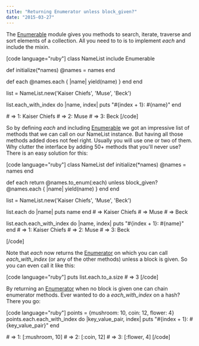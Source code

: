 ```yaml
---
title: "Returning Enumerator unless block_given?"
date: "2015-03-27"
---
```


The [Enumerable](http://ruby-doc.org/core-2.2.1/Enumerable.html) module gives you methods to search, iterate, traverse and sort elements of a collection. All you need to to is to implement _each_ and include the mixin.

\[code language="ruby"\] class NameList include Enumerable

def initialize(\*names) @names = names end

def each @names.each { |name| yield(name) } end end

list = NameList.new('Kaiser Chiefs', 'Muse', 'Beck')

list.each\_with\_index do |name, index| puts "#{index + 1}: #{name}" end

\# => 1: Kaiser Chiefs # => 2: Muse # => 3: Beck \[/code\]

So by defining _each_ and including [Enumerable](http://ruby-doc.org/core-2.2.1/Enumerable.html) we got an impressive list of methods that we can call on our NameList instance. But having all those methods added does not feel right. Usually you will use one or two of them. Why clutter the interface by adding 50+ methods that you'll never use? There is an easy solution for this:

\[code language="ruby"\] class NameList def initialize(\*names) @names = names end

def each return @names.to\_enum(:each) unless block\_given? @names.each { |name| yield(name) } end end

list = NameList.new('Kaiser Chiefs', 'Muse', 'Beck')

list.each do |name| puts name end # => Kaiser Chiefs # => Muse # => Beck

list.each.each\_with\_index do |name, index| puts "#{index + 1}: #{name}" end # => 1: Kaiser Chiefs # => 2: Muse # => 3: Beck

\[/code\]

Note that _each_ now returns the [Enumerator](http://docs.ruby-lang.org/en/2.2.0/Enumerator.html) on which you can call _each\_with\_index_ (or any of the other methods) unless a block is given. So you can even call it like this:

\[code language="ruby"\] puts list.each.to\_a.size # => 3 \[/code\]

By returning an [Enumerator](http://docs.ruby-lang.org/en/2.2.0/Enumerator.html) when no block is given one can chain enumerator methods. Ever wanted to do a _each\_with\_index_ on a hash? There you go:

\[code language="ruby"\] points = {mushroom: 10, coin: 12, flower: 4} points.each.each\_with\_index do |key\_value\_pair, index| puts "#{index + 1}: #{key\_value\_pair}" end

\# => 1: \[:mushroom, 10\] # => 2: \[:coin, 12\] # => 3: \[:flower, 4\] \[/code\]
